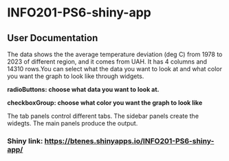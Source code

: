 # INFO201-PS6-shiny-app
## User Documentation
The data shows the the average temperature deviation (deg C) from 1978 to 2023 of different region, and it comes from UAH. It has 4 columns and 14310 rows.You can select what the data you want to look at and what color you want the graph to look like through widgets.

**radioButtons: choose what data you want to look at.**

**checkboxGroup: choose what color you want the graph to look like**

The tab panels control different tabs. The sidebar panels create the widegts. The main panels produce the output. 

### Shiny link:  https://btenes.shinyapps.io/INFO201-PS6-shiny-app/
